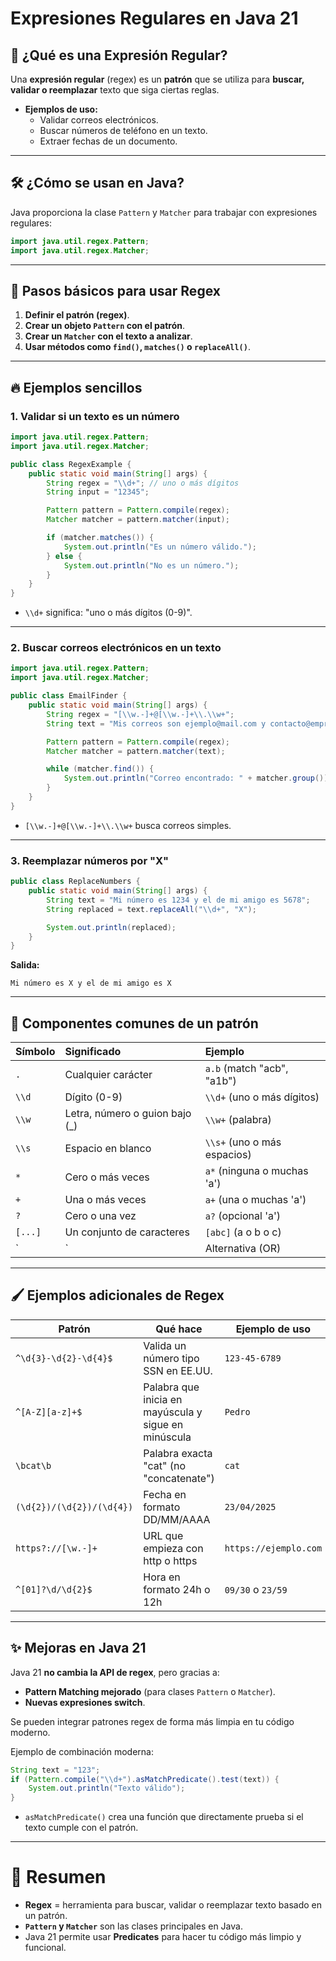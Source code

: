 # Expresiones Regulares en Java 21

## 📙 ¿Qué es una Expresión Regular?

Una **expresión regular** (regex) es un **patrón** que se utiliza para **buscar, validar o reemplazar** texto que siga ciertas reglas.

- **Ejemplos de uso:**
  - Validar correos electrónicos.
  - Buscar números de teléfono en un texto.
  - Extraer fechas de un documento.

---

## 🛠️ ¿Cómo se usan en Java?

Java proporciona la clase `Pattern` y `Matcher` para trabajar con expresiones regulares:

```java
import java.util.regex.Pattern;
import java.util.regex.Matcher;
```

---

## 🎯 Pasos básicos para usar Regex

1. **Definir el patrón (regex)**.
2. **Crear un objeto `Pattern` con el patrón**.
3. **Crear un `Matcher` con el texto a analizar**.
4. **Usar métodos como `find()`, `matches()` o `replaceAll()`**.

---

## 🔥 Ejemplos sencillos

### 1. Validar si un texto es un número

```java
import java.util.regex.Pattern;
import java.util.regex.Matcher;

public class RegexExample {
    public static void main(String[] args) {
        String regex = "\\d+"; // uno o más dígitos
        String input = "12345";

        Pattern pattern = Pattern.compile(regex);
        Matcher matcher = pattern.matcher(input);

        if (matcher.matches()) {
            System.out.println("Es un número válido.");
        } else {
            System.out.println("No es un número.");
        }
    }
}
```

- `\\d+` significa: "uno o más dígitos (0-9)".

---

### 2. Buscar correos electrónicos en un texto

```java
import java.util.regex.Pattern;
import java.util.regex.Matcher;

public class EmailFinder {
    public static void main(String[] args) {
        String regex = "[\\w.-]+@[\\w.-]+\\.\\w+";
        String text = "Mis correos son ejemplo@mail.com y contacto@empresa.org";

        Pattern pattern = Pattern.compile(regex);
        Matcher matcher = pattern.matcher(text);

        while (matcher.find()) {
            System.out.println("Correo encontrado: " + matcher.group());
        }
    }
}
```

- `[\\w.-]+@[\\w.-]+\\.\\w+` busca correos simples.

---

### 3. Reemplazar números por "X"

```java
public class ReplaceNumbers {
    public static void main(String[] args) {
        String text = "Mi número es 1234 y el de mi amigo es 5678";
        String replaced = text.replaceAll("\\d+", "X");

        System.out.println(replaced);
    }
}
```

**Salida:**
```
Mi número es X y el de mi amigo es X
```

---

## 🎨 Componentes comunes de un patrón

| Símbolo | Significado                            | Ejemplo             |
|:--------|:----------------------------------------|:--------------------|
| `.`      | Cualquier carácter                     | `a.b` (match "acb", "a1b") |
| `\\d`    | Dígito (0-9)                           | `\\d+` (uno o más dígitos) |
| `\\w`    | Letra, número o guion bajo (_)          | `\\w+` (palabra) |
| `\\s`    | Espacio en blanco                      | `\\s+` (uno o más espacios) |
| `*`      | Cero o más veces                       | `a*` (ninguna o muchas 'a') |
| `+`      | Una o más veces                        | `a+` (una o muchas 'a') |
| `?`      | Cero o una vez                         | `a?` (opcional 'a') |
| `[...]`  | Un conjunto de caracteres              | `[abc]` (a o b o c) |
| `|`      | Alternativa (OR)                       | `a|b` (a o b) |

---

## 🖌️ Ejemplos adicionales de Regex

| Patrón        | Qué hace                                              | Ejemplo de uso                     |
|---------------|-------------------------------------------------------|-----------------------------------|
| `^\d{3}-\d{2}-\d{4}$` | Valida un número tipo SSN en EE.UU. | `123-45-6789`                      |
| `^[A-Z][a-z]+$`       | Palabra que inicia en mayúscula y sigue en minúscula | `Pedro`                         |
| `\bcat\b`             | Palabra exacta "cat" (no "concatenate")          | `cat`                             |
| `(\d{2})/(\d{2})/(\d{4})` | Fecha en formato DD/MM/AAAA                 | `23/04/2025`                      |
| `https?://[\w.-]+`    | URL que empieza con http o https                | `https://ejemplo.com`              |
| `^[01]?\d/\d{2}$`     | Hora en formato 24h o 12h                      | `09/30` o `23/59`                  |

---

## ✨ Mejoras en Java 21

Java 21 **no cambia la API de regex**, pero gracias a:
- **Pattern Matching mejorado** (para clases `Pattern` o `Matcher`).
- **Nuevas expresiones switch**.

Se pueden integrar patrones regex de forma más limpia en tu código moderno.

Ejemplo de combinación moderna:

```java
String text = "123";
if (Pattern.compile("\\d+").asMatchPredicate().test(text)) {
    System.out.println("Texto válido");
}
```

- `asMatchPredicate()` crea una función que directamente prueba si el texto cumple con el patrón.

---

# 📝 Resumen

- **Regex** = herramienta para buscar, validar o reemplazar texto basado en un patrón.
- **`Pattern` y `Matcher`** son las clases principales en Java.
- Java 21 permite usar **Predicates** para hacer tu código más limpio y funcional.

